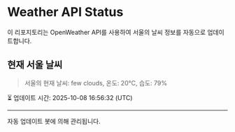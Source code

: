 
# Weather API Status

이 리포지토리는 OpenWeather API를 사용하여 서울의 날씨 정보를 자동으로 업데이트합니다.

## 현재 서울 날씨
> 서울의 현재 날씨: few clouds, 온도: 20°C, 습도: 79%

⏳ 업데이트 시간: 2025-10-08 16:56:32 (UTC)

---
자동 업데이트 봇에 의해 관리됩니다.

